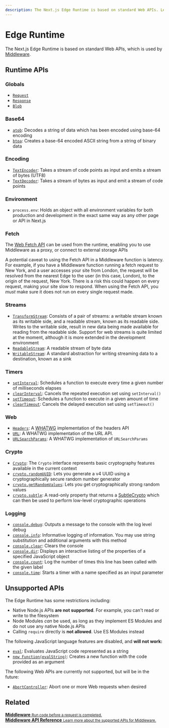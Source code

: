 ```yaml
---
description: The Next.js Edge Runtime is based on standard Web APIs. Learn more about the supported APIs available.
---
```


# Edge Runtime

The Next.js Edge Runtime is based on standard Web APIs, which is used by [Middleware](/docs/middleware.md).

## Runtime APIs

### Globals

- [`Request`](https://developer.mozilla.org/en-US/docs/Web/API/Request)
- [`Response`](https://developer.mozilla.org/en-US/docs/Web/API/Response)
- [`Blob`](https://developer.mozilla.org/en-US/docs/Web/API/Blob)

### Base64

- [`atob`](https://developer.mozilla.org/en-US/docs/Web/API/atob): Decodes a string of data which has been encoded using base-64 encoding
- [`btoa`](https://developer.mozilla.org/en-US/docs/Web/API/btoa): Creates a base-64 encoded ASCII string from a string of binary data

### Encoding

- [`TextEncoder`](https://developer.mozilla.org/en-US/docs/Web/API/TextEncoder): Takes a stream of code points as input and emits a stream of bytes (UTF8)
- [`TextDecoder`](https://developer.mozilla.org/en-US/docs/Web/API/TextDecoder): Takes a stream of bytes as input and emit a stream of code points

### Environment

- `process.env`: Holds an object with all environment variables for both production and development in the exact same way as any other page or API in Next.js

### Fetch

The [Web Fetch API](https://developer.mozilla.org/en-US/docs/Web/API/Fetch_API) can be used from the runtime, enabling you to use Middleware as a proxy, or connect to external storage APIs

A potential caveat to using the Fetch API in a Middleware function is latency. For example, if you have a Middleware function running a fetch request to New York, and a user accesses your site from London, the request will be resolved from the nearest Edge to the user (in this case, London), to the origin of the request, New York. There is a risk this could happen on every request, making your site slow to respond. When using the Fetch API, you _must_ make sure it does not run on every single request made.

### Streams

- [`TransformStream`](https://developer.mozilla.org/en-US/docs/Web/API/TransformStream): Consists of a pair of streams: a writable stream known as its writable side, and a readable stream, known as its readable side. Writes to the writable side, result in new data being made available for reading from the readable side. Support for web streams is quite limited at the moment, although it is more extended in the development environment
- [`ReadableStream`](https://developer.mozilla.org/en-US/docs/Web/API/ReadableStream): A readable stream of byte data
- [`WritableStream`](https://developer.mozilla.org/en-US/docs/Web/API/WritableStream): A standard abstraction for writing streaming data to a destination, known as a sink

### Timers

- [`setInterval`](https://developer.mozilla.org/en-US/docs/Web/API/setInterval): Schedules a function to execute every time a given number of milliseconds elapses
- [`clearInterval`](https://developer.mozilla.org/en-US/docs/Web/API/clearInterval): Cancels the repeated execution set using `setInterval()`
- [`setTimeout`](https://developer.mozilla.org/en-US/docs/Web/API/setTimeout): Schedules a function to execute in a given amount of time
- [`clearTimeout`](https://developer.mozilla.org/en-US/docs/Web/API/clearTimeout): Cancels the delayed execution set using `setTimeout()`

### Web

- [`Headers`](https://developer.mozilla.org/en-US/docs/Web/API/Headers): A [WHATWG](https://whatwg.org/) implementation of the headers API
- [`URL`](https://developer.mozilla.org/en-US/docs/Web/API/URL): A WHATWG implementation of the URL API.
- [`URLSearchParams`](https://developer.mozilla.org/en-US/docs/Web/API/URLSearchParams): A WHATWG implementation of `URLSearchParams`

### Crypto

- [`Crypto`](https://developer.mozilla.org/en-US/docs/Web/API/Crypto): The `Crypto` interface represents basic cryptography features available in the current context
- [`crypto.randomUUID`](https://developer.mozilla.org/en-US/docs/Web/API/Crypto/randomUUID): Lets you generate a v4 UUID using a cryptographically secure random number generator
- [`crypto.getRandomValues`](https://developer.mozilla.org/en-US/docs/Web/API/Crypto/getRandomValues): Lets you get cryptographically strong random values
- [`crypto.subtle`](https://developer.mozilla.org/en-US/docs/Web/API/Crypto/subtle): A read-only property that returns a [SubtleCrypto](https://developer.mozilla.org/en-US/docs/Web/API/SubtleCrypto) which can then be used to perform low-level cryptographic operations

### Logging

- [`console.debug`](https://developer.mozilla.org/en-US/docs/Web/API/console/debug): Outputs a message to the console with the log level debug
- [`console.info`](https://developer.mozilla.org/en-US/docs/Web/API/console/info): Informative logging of information. You may use string substitution and additional arguments with this method
- [`console.clear`](https://developer.mozilla.org/en-US/docs/Web/API/console/clear): Clears the console
- [`console.dir`](https://developer.mozilla.org/en-US/docs/Web/API/console/dir): Displays an interactive listing of the properties of a specified JavaScript object
- [`console.count`](https://developer.mozilla.org/en-US/docs/Web/API/console/count): Log the number of times this line has been called with the given label
- [`console.time`](https://developer.mozilla.org/en-US/docs/Web/API/console/time): Starts a timer with a name specified as an input parameter

## Unsupported APIs

The Edge Runtime has some restrictions including:

- Native Node.js APIs **are not supported**. For example, you can't read or write to the filesystem
- Node Modules _can_ be used, as long as they implement ES Modules and do not use any native Node.js APIs
- Calling `require` directly is **not allowed**. Use ES Modules instead

The following JavaScript language features are disabled, and **will not work:**

- [`eval`](https://developer.mozilla.org/en-US/docs/Web/JavaScript/Reference/Global_Objects/eval): Evaluates JavaScript code represented as a string
- [`new Function(evalString)`](https://developer.mozilla.org/en-US/docs/Web/JavaScript/Reference/Global_Objects/Function): Creates a new function with the code provided as an argument

The following Web APIs are currently not supported, but will be in the future:

- [`AbortController`](https://developer.mozilla.org/en-US/docs/Web/API/AbortController): Abort one or more Web requests when desired

## Related

<div class="card">
  <a href="/docs/middleware.md">
    <b>Middleware</b>
    <small>Run code before a request is completed.</small>
  </a>
</div>

<div class="card">
  <a href="/docs/api-reference/next/server.md">
    <b>Middleware API Reference</b>
    <small>Learn more about the supported APIs for Middleware.</small>
  </a>
</div>
